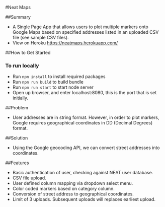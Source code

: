 #Neat Maps

##Summary
* A Single Page App that allows users to plot multiple markers onto Google Maps based on specified addresses listed in an uploaded CSV file (see sample CSV files).
* View on Heroku https://neatmaps.herokuapp.com/

##How to Get Started
### To run locally
* Run ```npm install``` to install required packages
* Run ```npm run build``` to build bundle
* Run ```npm run start``` to start node server
* Open up browser, and enter localhost:8080, this is the port that is set initially.

##Problem
* User addresses are in string format. However, in order to plot markers, Google requires geographical coordinates in DD (Decimal Degrees) format.

##Solution
* Using the Google geocoding API, we can convert street addresses into coordinates.

##Features
* Basic authentication of user, checking against NEAT user database.
* CSV file upload.
* User defined column mapping via dropdown select menu.
* Color coded markers based on category column.
* Conversion of street address to geographical coordinates.
* Limit of 3 uploads. Subsequent uploads will replaces earliest upload.

